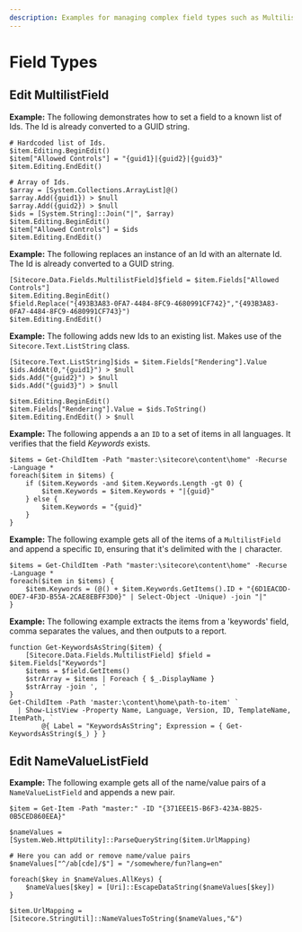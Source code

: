 ```yaml
---
description: Examples for managing complex field types such as MultilistField and NameValueListField.
---
```


# Field Types

## Edit MultilistField

**Example:** The following demonstrates how to set a field to a known list of Ids. The Id is already converted to a GUID string.

```text
# Hardcoded list of Ids.
$item.Editing.BeginEdit()
$item["Allowed Controls"] = "{guid1}|{guid2}|{guid3}"
$item.Editing.EndEdit()
```

```text
# Array of Ids.
$array = [System.Collections.ArrayList]@()
$array.Add({guid1}) > $null
$array.Add({guid2}) > $null
$ids = [System.String]::Join("|", $array)
$item.Editing.BeginEdit()
$item["Allowed Controls"] = $ids
$item.Editing.EndEdit()
```

**Example:** The following replaces an instance of an Id with an alternate Id. The Id is already converted to a GUID string.

```text
[Sitecore.Data.Fields.MultilistField]$field = $item.Fields["Allowed Controls"]
$item.Editing.BeginEdit()
$field.Replace("{493B3A83-0FA7-4484-8FC9-4680991CF742}","{493B3A83-0FA7-4484-8FC9-4680991CF743}")
$item.Editing.EndEdit()
```

**Example:** The following adds new Ids to an existing list. Makes use of the `Sitecore.Text.ListString` class.

```text
[Sitecore.Text.ListString]$ids = $item.Fields["Rendering"].Value
$ids.AddAt(0,"{guid1}") > $null
$ids.Add("{guid2}") > $null
$ids.Add("{guid3}") > $null

$item.Editing.BeginEdit()
$item.Fields["Rendering"].Value = $ids.ToString()
$item.Editing.EndEdit() > $null
```

**Example:** The following appends a an `ID` to a set of items in all languages. It verifies that the field _Keywords_ exists.

```text
$items = Get-ChildItem -Path "master:\sitecore\content\home" -Recurse -Language *
foreach($item in $items) {
    if ($item.Keywords -and $item.Keywords.Length -gt 0) {
        $item.Keywords = $item.Keywords + "|{guid}"
    } else {
        $item.Keywords = "{guid}"
    }
}
```

**Example:** The following example gets all of the items of a `MultilistField` and append a specific `ID`, ensuring that it's delimited with the `|` character.

```text
$items = Get-ChildItem -Path "master:\sitecore\content\home" -Recurse -Language *
foreach($item in $items) {
    $item.Keywords = (@() + $item.Keywords.GetItems().ID + "{6D1EACDD-0DE7-4F3D-B55A-2CAE8EBFF3D0}" | Select-Object -Unique) -join "|"
}
```

**Example:** The following example extracts the items from a 'keywords' field, comma separates the values, and then outputs to a report.

```text
function Get-KeywordsAsString($item) {
    [Sitecore.Data.Fields.MultilistField] $field = $item.Fields["Keywords"]
    $items = $field.GetItems()
    $strArray = $items | Foreach { $_.DisplayName }
    $strArray -join ', '
}
Get-ChildItem -Path 'master:\content\home\path-to-item' `
  | Show-ListView -Property Name, Language, Version, ID, TemplateName, ItemPath, `
        @{ Label = "KeywordsAsString"; Expression = { Get-KeywordsAsString($_) } }
```

## Edit NameValueListField

**Example:** The following example gets all of the name/value pairs of a `NameValueListField` and appends a new pair.

```text
$item = Get-Item -Path "master:" -ID "{371EEE15-B6F3-423A-BB25-0B5CED860EEA}"

$nameValues = [System.Web.HttpUtility]::ParseQueryString($item.UrlMapping)

# Here you can add or remove name/value pairs
$nameValues["^/ab[cde]/$"] = "/somewhere/fun?lang=en"

foreach($key in $nameValues.AllKeys) {
    $nameValues[$key] = [Uri]::EscapeDataString($nameValues[$key])
}

$item.UrlMapping = [Sitecore.StringUtil]::NameValuesToString($nameValues,"&")
```
